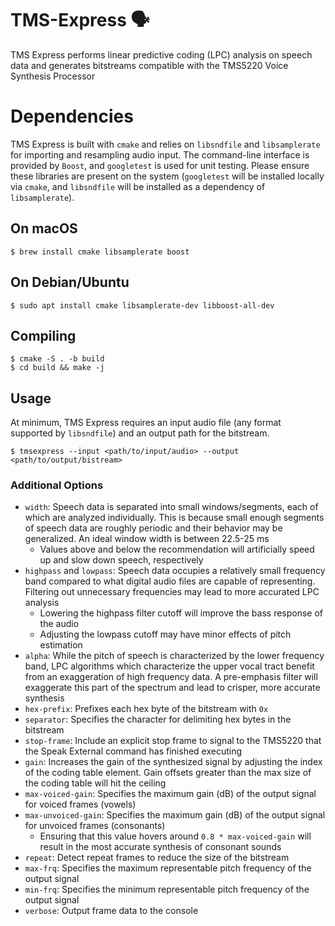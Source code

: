 # TMS-Express 🗣
TMS Express performs linear predictive coding (LPC) analysis on speech data and generates bitstreams compatible with the TMS5220 Voice Synthesis Processor

# Dependencies
TMS Express is built with `cmake` and relies on `libsndfile` and `libsamplerate` for importing and resampling audio input. The command-line interface is provided by `Boost`, and `googletest` is used for unit testing. Please ensure these libraries are present on the system (`googletest` will be installed locally via `cmake`, and `libsndfile` will be installed as a dependency of `libsamplerate`).


## On macOS
```shell
$ brew install cmake libsamplerate boost
```

## On Debian/Ubuntu
```shell
$ sudo apt install cmake libsamplerate-dev libboost-all-dev
```

## Compiling
```shell
$ cmake -S . -b build
$ cd build && make -j
```

## Usage
At minimum, TMS Express requires an input audio file (any format supported by `libsndfile`) and an output path for the bitstream.

```shell
$ tmsexpress --input <path/to/input/audio> --output <path/to/output/bistream>
```

### Additional Options
- `width`: Speech data is separated into small windows/segments, each of which are analyzed individually. This is because small enough segments of speech data are roughly periodic and their behavior may be generalized. An ideal window width is between 22.5-25 ms
  - Values above and below the recommendation will artificially speed up and slow down speech, respectively
- `highpass` and `lowpass`: Speech data occupies a relatively small frequency band compared to what digital audio files are capable of representing. Filtering out unnecessary frequencies may lead to more accurated LPC analysis
  - Lowering the highpass filter cutoff will improve the bass response of the audio
  - Adjusting the lowpass cutoff may have minor effects of pitch estimation
- `alpha`: While the pitch of speech is characterized by the lower frequency band, LPC algorithms which characterize the upper vocal tract benefit from an exaggeration of high frequency data. A pre-emphasis filter will exaggerate this part of the spectrum and lead to crisper, more accurate synthesis
- `hex-prefix`: Prefixes each hex byte of the bitstream with `0x`
- `separator`: Specifies the character for delimiting hex bytes in the bitstream
- `stop-frame`: Include an explicit stop frame to signal to the TMS5220 that the Speak External command has finished executing
- `gain`: Increases the gain of the synthesized signal by adjusting the index of the coding table element. Gain offsets greater than the max size of the coding table will hit the ceiling
- `max-voiced-gain`: Specifies the maximum gain (dB) of the output signal for voiced frames (vowels)
- `max-unvoiced-gain`: Specifies the maximum gain (dB) of the output signal for unvoiced frames (consonants)
  - Ensuring that this value hovers around `0.8 * max-voiced-gain` will result in the most accurate synthesis of consonant sounds
- `repeat`: Detect repeat frames to reduce the size of the bitstream
- `max-frq`: Specifies the maximum representable pitch frequency of the output signal
- `min-frq`: Specifies the minimum representable pitch frequency of the output signal
- `verbose`: Output frame data to the console
